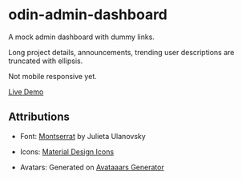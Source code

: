 # odin-admin-dashboard

A mock admin dashboard with dummy links. 

Long project details, announcements, trending user descriptions are truncated with ellipsis.

Not mobile responsive yet.

<a href="https://tptam.github.io/odin-admin-dashboard/">Live Demo</a>

## Attributions
- Font: <a href="https://www.fontsquirrel.com/fonts/montserrat">Montserrat</a> by Julieta Ulanovsky

- Icons: <a href="https://pictogrammers.com/library/mdi/">Material Design Icons</a>

- Avatars: Generated on <a href="https://getavataaars.com/">Avataaars Generator